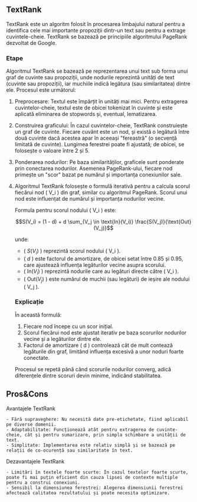 ## TextRank

TextRank este un algoritm folosit în procesarea limbajului natural pentru a identifica cele mai importante propoziții dintr-un text sau pentru a extrage cuvintele-cheie. TextRank se bazează pe principiile algoritmului PageRank dezvoltat de Google.

### Etape

Algoritmul TextRank se bazează pe reprezentarea unui text sub forma unui graf de cuvinte sau propoziții, unde nodurile reprezintă unități de text (cuvinte sau propoziții), iar muchiile indică legătura (sau similaritatea) dintre ele. Procesul este următorul:

1. Preprocesare: Textul este împărțit în unități mai mici. Pentru extragerea cuvintelor-cheie, textul este de obicei tokenizat în cuvinte și este aplicată eliminarea de stopwords și, eventual, lematizarea.

1. Construirea graficului:
   În cazul cuvintelor-cheie, TextRank construiește un graf de cuvinte. Fiecare cuvânt este un nod, și există o legătură între două cuvinte dacă acestea apar în aceeași "fereastră" (o secvență limitată de cuvinte). Lungimea ferestrei poate fi ajustată; de obicei, se folosește o valoare între 2 și 5.
1. Ponderarea nodurilor: Pe baza similarităților, graficele sunt ponderate prin conectarea nodurilor. Asemenea PageRank-ului, fiecare nod primește un "scor" bazat pe numărul și importanța conexiunilor sale.

1. Algoritmul TextRank folosește o formulă iterativă pentru a calcula scorul fiecărui nod \( V_i \) din graf, similar cu algoritmul PageRank. Scorul unui nod este influențat de numărul și importanța nodurilor vecine.

   Formula pentru scorul nodului \( V_i \) este:

   $$S(V_i) = (1 - d) + d \sum_{V_j \in \text{In}(V_i)} \frac{S(V_j)}{\text{Out}(V_j)}$$

   unde:

   - \( $S(V_i)$ \) reprezintă scorul nodului \( V_i \).
   - \( $d$ \) este factorul de amortizare, de obicei setat între 0.85 și 0.95, care ajustează influența legăturilor vecine asupra scorului.
   - \( $\text{In}(V_i)$ \) reprezintă nodurile care au legături directe către \( V_i \).
   - \( $\text{Out}(V_j)$ \) este numărul de muchii (sau legături) de ieșire ale nodului \( V_j \).

   ### Explicație

   În această formulă:

   1. Fiecare nod începe cu un scor inițial.
   2. Scorul fiecărui nod este ajustat iterativ pe baza scorurilor nodurilor vecine și a legăturilor dintre ele.
   3. Factorul de amortizare \( d \) controlează cât de mult contează legăturile din graf, limitând influența excesivă a unor noduri foarte conectate.

   Procesul se repetă până când scorurile nodurilor converg, adică diferențele dintre scoruri devin minime, indicând stabilitatea.

## Pros&Cons

Avantajele TextRank

    - Fără supraveghere: Nu necesită date pre-etichetate, fiind aplicabil pe diverse domenii.
    - Adaptabilitate: Funcționează atât pentru extragerea de cuvinte-cheie, cât și pentru sumarizare, prin simpla schimbare a unității de text.
    - Simplitate: Implementarea este relativ simplă și se bazează pe relații de co-ocurență sau similaritate în text.

Dezavantajele TextRank

    - Limitări în textele foarte scurte: În cazul textelor foarte scurte, poate fi mai puțin eficient din cauza lipsei de contexte multiple pentru a construi conexiuni.
    - Sensibil la dimensiunea ferestrei: Alegerea dimensiunii ferestrei afectează calitatea rezultatului și poate necesita optimizare.
